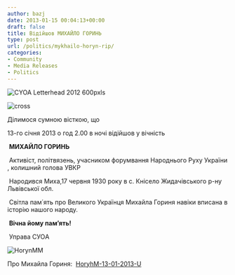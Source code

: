```yaml
---
author: bazj
date: 2013-01-15 00:04:13+00:00
draft: false
title: Відійшов МИХAЙЛО ГОРИНЬ
type: post
url: /politics/mykhailo-horyn-rip/
categories:
- Community
- Media Releases
- Politics
---
```


![CYOA Letterhead 2012 600pxls](http://www.ozeukes.com/wp-content/uploads/2013/01/CYOA-Letterhead-2012-600pxls.jpg)





![cross](http://www.ozeukes.com/wp-content/uploads/2013/01/cross.jpg)





Ділимося сумною вісткою, що




13-го січня 2013 о год 2.00 в ночі відійшов у вічність




 **МИХAЙЛО ГОРИНЬ**




 Активіст, політвязень, учасником форумвання Народнього Руху України , колишний голова УВКР




 Народився Миха,17 червня 1930 року в с. Кнісело Жидачівського р-ну Львівської обл.




 Світла пам΄ять про Великого Українця Михайла Гориня навіки вписана в історію нашого народу.




 **Вічна йому пам’ять!**




 Управа CУОA




![HorynMM](http://www.ozeukes.com/wp-content/uploads/2013/01/HorynMM.jpg)





Про Михайла Гориня:  [HoryhM-13-01-2013-U](http://www.ozeukes.com/wp-content/uploads/2013/01/HoryhM-13-01-2013-U.pdf)
